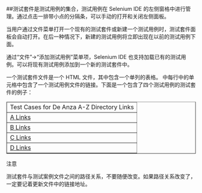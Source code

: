 ##测试套件是测试用例的集合，测试用例在 Selenium IDE 的左侧窗格中进行管理。通过点击一排带小点的分隔条，可以手动的打开和关闭左侧面板。

当用户通过文件菜单打开一个现有的测试套件或新建一个测试用例时，测试套件面板会自动打开。在后一种情况下，新建的测试用例将立即出现在以前的测试用例下面。

通过“文件”->“添加测试用例”菜单项，Selenium IDE 也支持加载已有的测试用例。可以将现有测试用例添加到一个新的测试套件中。

一个测试套件文件是一个 HTML 文件，其中包含一个单列的表格。 中每行中的单元格中包含了一个测试用例文件的链接。下面是一个包含了四个测试用例的测试套件的例子：
   
<html>
<head>
    <meta http-equiv="Content-Type" content="text/html; charset=UTF-8">
    <title>Sample Selenium Test Suite</title>
</head>
<body>
    <table cellpadding="1" cellspacing="1" border="1">
        <thead>
            <tr><td>Test Cases for De Anza A-Z Directory Links</td></tr>
        </thead>
    <tbody>
        <tr><td><a href="./a.html">A Links</a></td></tr>
        <tr><td><a href="./b.html">B Links</a></td></tr>
        <tr><td><a href="./c.html">C Links</a></td></tr>
        <tr><td><a href="./d.html">D Links</a></td></tr>
    </tbody>
    </table>
</body>
</html>

注意

测试套件与测试案例文件之间的路径关系，不要随便改变。如果路径关系改变了，一定要记着更新文件中的链接地址。